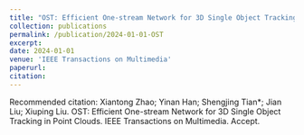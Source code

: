 ```yaml
---
title: "OST: Efficient One-stream Network for 3D Single Object Tracking in Point Clouds"
collection: publications
permalink: /publication/2024-01-01-OST
excerpt: 
date: 2024-01-01
venue: 'IEEE Transactions on Multimedia'
paperurl: 
citation: 
---
```



Recommended citation: Xiantong Zhao; Yinan Han; Shengjing Tian*; Jian Liu; Xiuping Liu. OST: Efficient One-stream Network for 3D Single Object Tracking in Point Clouds. IEEE Transactions on Multimedia. Accept.